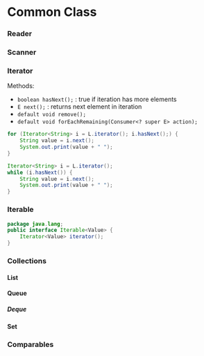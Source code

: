 # Common Class
### Reader

### Scanner

### Iterator
Methods:
- ```boolean hasNext();``` : true if iteration has more elements
- ```E next();``` : returns next element in iteration
- ```default void remove();```
- ```default void forEachRemaining(Consumer<? super E> action);```

```java
for (Iterator<String> i = L.iterator(); i.hasNext();) {
    String value = i.next();
    System.out.print(value + " ");
}

Iterator<String> i = L.iterator();
while (i.hasNext()) {
    String value = i.next();
    System.out.print(value + " ");
}
```

### Iterable
```java
package java.lang;
public interface Iterable<Value> {
    Iterator<Value> iterator();
}
```

### Collections
#### List
#### Queue
##### Deque
#### Set

### Comparables

